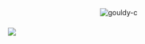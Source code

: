 <img align="right" src="https://komarev.com/ghpvc/?username=gouldy-c&label=Visitors&color=0e75b6&style=flat" alt="gouldy-c" />

<h1 align="center">
    <img src="https://readme-typing-svg.herokuapp.com/?font=Righteous&size=35&center=true&vCenter=true&width=500&height=70&duration=6000&lines=Hi+There!+👋;+I'm+Christian+Gouldy!;" />
</h1>
